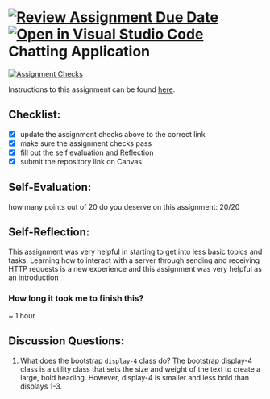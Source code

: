 [![Review Assignment Due Date](https://classroom.github.com/assets/deadline-readme-button-24ddc0f5d75046c5622901739e7c5dd533143b0c8e959d652212380cedb1ea36.svg)](https://classroom.github.com/a/60T8jdNU)
[![Open in Visual Studio Code](https://classroom.github.com/assets/open-in-vscode-718a45dd9cf7e7f842a935f5ebbe5719a5e09af4491e668f4dbf3b35d5cca122.svg)](https://classroom.github.com/online_ide?assignment_repo_id=13741319&assignment_repo_type=AssignmentRepo)
Chatting Application
=====================
[![Assignment Checks](https://github.com/IT3049C/Chatting-Application/workflows/Assignment%20Checks/badge.svg)](https://github.com/IT3049C-Lively-FA23/chatting-application-cox2ej/actions/workflows/classroom.yml)

Instructions to this assignment can be found [here](https://reedws.github.io/IT3049C/coursework/labs/chatting-app/).

## Checklist:
- [x] update the assignment checks above to the correct link
- [x] make sure the assignment checks pass
- [x] fill out the self evaluation and Reflection
- [x] submit the repository link on Canvas

## Self-Evaluation:
how many points out of 20 do you deserve on this assignment: 20/20

## Self-Reflection:
<!-- Write your self-reflection under this line -->
This assignment was very helpful in starting to get into less basic topics and tasks. Learning how to interact with a server through sending and receiving HTTP requests is a new experience and this assignment was very helpful as an introduction
### How long it took me to finish this?
~ 1 hour

## Discussion Questions:
1. What does the bootstrap `display-4` class do?
  The bootstrap display-4 class is a utility class that sets the size and weight of the text to create a large, bold heading. However, display-4 is smaller and less bold than displays 1-3.